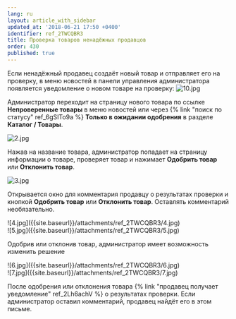 ```yaml
---
lang: ru
layout: article_with_sidebar
updated_at: '2018-06-21 17:50 +0400'
identifier: ref_2TWCQBR3
title: Проверка товаров ненадёжных продавцов
order: 430
published: true
---
```

Если ненадёжный продавец создаёт новый товар и отправляет его на проверку, в меню новостей в панели управления администратора появляется уведомление о новом товаре на проверку:
![10.jpg]({{site.baseurl}}/attachments/ref_2TWCQBR3/10.jpg)

Администратор переходит на страницу нового товара по ссылке **Непроверенные товары** в меню новостей или через {% link "поиск по статусу" ref_6gSITo9a %} **Только в ожидании одобрения** в разделе **Каталог / Товары**.

![2.jpg]({{site.baseurl}}/attachments/ref_2TWCQBR3/2.jpg)

Нажав на название товара, администратор попадает на страницу информации о товаре, проверяет товар и нажимает **Одобрить товар** или **Отклонить товар**.

![3.jpg]({{site.baseurl}}/attachments/ref_2TWCQBR3/3.jpg)

Открывается окно для комментария продавцу о результатах проверки и кнопкой **Одобрить товар** или **Отклонить товар**. Оставлять комментарий необязательно.

<div class="ui stackable two column grid">
  <div class="column" markdown="span">![4.jpg]({{site.baseurl}}/attachments/ref_2TWCQBR3/4.jpg)
</div>
  <div class="column" markdown="span">![5.jpg]({{site.baseurl}}/attachments/ref_2TWCQBR3/5.jpg)
</div>
</div>

Одобрив или отклонив товар, администратор имеет возможность изменить решение

<div class="ui stackable two column grid">
  <div class="column" markdown="span">![6.jpg]({{site.baseurl}}/attachments/ref_2TWCQBR3/6.jpg)
</div>
  <div class="column" markdown="span">![7.jpg]({{site.baseurl}}/attachments/ref_2TWCQBR3/7.jpg)
</div>
</div>

После одобрения или отклонения товара {% link "продавец получает уведомление" ref_2Lh6achV %} о результатах проверки. Если администратор оставил комментарий, продавец найдёт его в этом письме.
